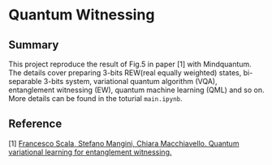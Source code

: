 # Quantum Witnessing

## Summary

This project reproduce the result of Fig.5 in paper [1] with Mindquantum. The details cover preparing 3-bits REW(real equally weighted) states, bi-separable 3-bits system, variational quantum algorithm (VQA), entanglement witnessing (EW), quantum machine learning (QML) and so on. More details can be found in the toturial `main.ipynb`.

## Reference

[1] [Francesco Scala, Stefano Mangini, Chiara Macchiavello. Quantum variational learning for entanglement witnessing.](https://arxiv.org/abs/2205.10429)

